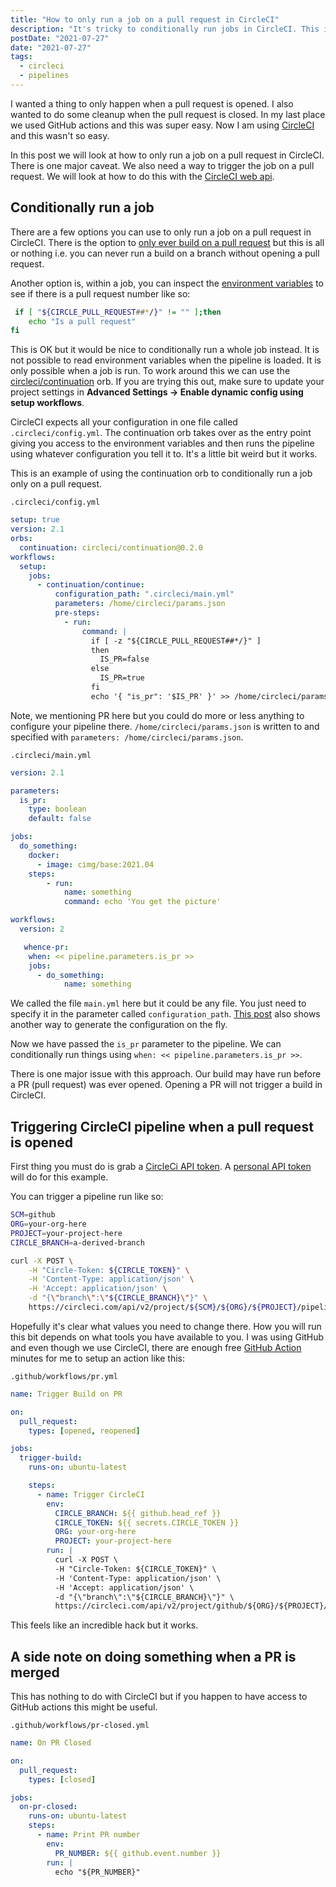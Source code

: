 ```yaml
---
title: "How to only run a job on a pull request in CircleCI"
description: "It's tricky to conditionally run jobs in CircleCI. This is one method that might be useful in some cases."
postDate: "2021-07-27"
date: "2021-07-27"
tags:
  - circleci
  - pipelines
---
```


I wanted a thing to only happen when a pull request is opened. I also wanted to do some cleanup when the pull request is closed. In my last place we used GitHub actions and this was super easy.
Now I am using [CircleCI](https://circleci.com/) and this wasn't so easy.

In this post we will look at how to only run a job on a pull request in CircleCI. There is one major caveat. We also need a way to trigger the job on a pull request. We will look at how to do this with the [CircleCI web api](https://circleci.com/docs/api/v2/).

## Conditionally run a job

There are a few options you can use to only run a job on a pull request in CircleCI. There is the option to
[only ever build on a pull request](https://discuss.circleci.com/t/only-build-pull-requests-not-every-branch/200) but this is all or nothing
i.e. you can never run a build on a branch without opening a pull request.

Another option is, within a job, you can inspect the [environment variables](https://circleci.com/docs/2.0/env-vars/) to see if there is a pull request number like so:

```bash
 if [ "${CIRCLE_PULL_REQUEST##*/}" != "" ];then
    echo "Is a pull request"
fi
```

This is OK but it would be nice to conditionally run a whole job instead. It is not possible to read environment variables when the pipeline is loaded. It is only possible when a job is run.
To work around this we can use the [circleci/continuation](https://circleci.com/developer/orbs/orb/circleci/continuation) orb.
If you are trying this out, make sure to update your project settings in **Advanced Settings -> Enable dynamic config using setup workflows**.

CircleCI expects all your configuration in one file called `.circleci/config.yml`. The continuation orb takes over as the entry point giving you access to the environment variables and then runs the pipeline using whatever configuration you tell it to.
It's a little bit weird but it works.

This is an example of using the continuation orb to conditionally run a job only on a pull request.

`.circleci/config.yml`

```yaml
setup: true
version: 2.1
orbs:
  continuation: circleci/continuation@0.2.0
workflows:
  setup:
    jobs:
      - continuation/continue:
          configuration_path: ".circleci/main.yml"
          parameters: /home/circleci/params.json
          pre-steps:
            - run:
                command: |
                  if [ -z "${CIRCLE_PULL_REQUEST##*/}" ]
                  then
                    IS_PR=false
                  else
                    IS_PR=true
                  fi
                  echo '{ "is_pr": '$IS_PR' }' >> /home/circleci/params.json
```

Note, we mentioning PR here but you could do more or less anything to configure your pipeline there. `/home/circleci/params.json` is written to and specified with `parameters: /home/circleci/params.json`.

`.circleci/main.yml`

```yaml
version: 2.1

parameters:
  is_pr:
    type: boolean
    default: false

jobs:
  do_something:
    docker:
      - image: cimg/base:2021.04
    steps:
        - run:
            name: something
            command: echo 'You get the picture'

workflows:
  version: 2

   whence-pr:
    when: << pipeline.parameters.is_pr >>
    jobs:
      - do_something:
            name: something
```

We called the file `main.yml` here but it could be any file. You just need to specify it in the parameter called `configuration_path`. [This post](https://circleci.com/blog/building-cicd-pipelines-using-dynamic-config/) also shows another way to generate the configuration on the fly.

Now we have passed the `is_pr` parameter to the pipeline. We can conditionally run things using `when: << pipeline.parameters.is_pr >>`.

There is one major issue with this approach. Our build may have run before a PR (pull request) was ever opened. Opening a PR will not trigger a build in CircleCI.

## Triggering CircleCI pipeline when a pull request is opened

First thing you must do is grab a [CircleCi API token](https://circleci.com/docs/2.0/managing-api-tokens/). A [personal API token](https://app.circleci.com/settings/user/tokens) will do for this example.

You can trigger a pipeline run like so:

```bash
SCM=github
ORG=your-org-here
PROJECT=your-project-here
CIRCLE_BRANCH=a-derived-branch

curl -X POST \
    -H "Circle-Token: ${CIRCLE_TOKEN}" \
    -H 'Content-Type: application/json' \
    -H 'Accept: application/json' \
    -d "{\"branch\":\"${CIRCLE_BRANCH}\"}" \
    https://circleci.com/api/v2/project/${SCM}/${ORG}/${PROJECT}/pipeline
```

Hopefully it's clear what values you need to change there. How you will run this bit depends on what tools you have available to you. I was using GitHub and even though we use CircleCI, there are enough free [GitHub Action](https://github.com/features/actions) minutes for me to setup an action like this:

`.github/workflows/pr.yml`

```yaml
name: Trigger Build on PR

on:
  pull_request:
    types: [opened, reopened]

jobs:
  trigger-build:
    runs-on: ubuntu-latest

    steps:
      - name: Trigger CircleCI
        env:
          CIRCLE_BRANCH: ${{ github.head_ref }}
          CIRCLE_TOKEN: ${{ secrets.CIRCLE_TOKEN }}
          ORG: your-org-here
          PROJECT: your-project-here
        run: |
          curl -X POST \
          -H "Circle-Token: ${CIRCLE_TOKEN}" \
          -H 'Content-Type: application/json' \
          -H 'Accept: application/json' \
          -d "{\"branch\":\"${CIRCLE_BRANCH}\"}" \
          https://circleci.com/api/v2/project/github/${ORG}/${PROJECT}/pipeline
```

This feels like an incredible hack but it works.

## A side note on doing something when a PR is merged

This has nothing to do with CircleCI but if you happen to have access to GitHub actions this might be useful.

`.github/workflows/pr-closed.yml`

```yaml
name: On PR Closed

on:
  pull_request:
    types: [closed]

jobs:
  on-pr-closed:
    runs-on: ubuntu-latest
    steps:
      - name: Print PR number
        env:
          PR_NUMBER: ${{ github.event.number }}
        run: |
          echo "${PR_NUMBER}"
```
